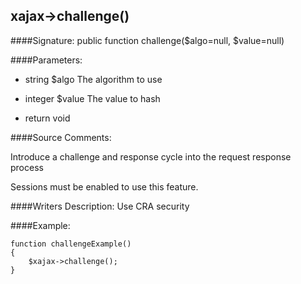 ## xajax->challenge()

####Signature: public function challenge($algo=null, $value=null)

####Parameters:
* string $algo The algorithm to use

* integer $value The value to hash

* return void

####Source Comments:

Introduce a challenge and response cycle into the request response process

Sessions must be enabled to use this feature.

####Writers Description:
Use CRA security


####Example:
```
function challengeExample()
{
	$xajax->challenge();
}
```